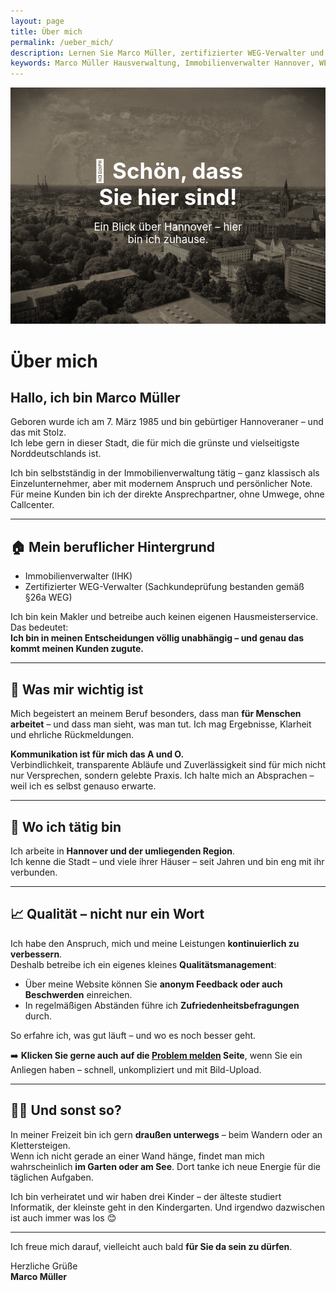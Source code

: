 ```yaml
---
layout: page
title: Über mich
permalink: /ueber_mich/
description: Lernen Sie Marco Müller, zertifizierter WEG-Verwalter und Immobilienverwalter (IHK) aus Hannover, persönlich kennen. Mit Herz, Verstand und Erfahrung steht er für transparente und zuverlässige Hausverwaltung in Hannover und Umgebung.
keywords: Marco Müller Hausverwaltung, Immobilienverwalter Hannover, WEG-Verwalter Hannover, zertifizierter Hausverwalter, Immobilienverwaltung mit Qualität, persönliche Hausverwaltung Hannover, Hausverwalter ohne Makler, Hausverwalter Hannover privat, unabhängiger Immobilienverwalter, Hausverwaltung mit Feedbacksystem
---
```


<div style="position: relative; text-align: center; color: white; margin-bottom: 30px;">

  <img src="/assets/img/linden_sepia.jpg" alt="Blick über Hannover in Richtung Linden – Sepia-Stil" style="width: 100%; max-height: 400px; object-fit: cover; filter: brightness(60%);">

  <div style="position: absolute; top: 50%; left: 50%; transform: translate(-50%, -50%);">
    <h1 style="font-size: 2.5em; margin: 0;">👋 Schön, dass Sie hier sind!</h1>
    <p style="font-size: 1.2em;">Ein Blick über Hannover – hier bin ich zuhause.</p>
  </div>

</div>

# Über mich

## Hallo, ich bin Marco Müller

Geboren wurde ich am 7. März 1985 und bin gebürtiger Hannoveraner – und das mit Stolz.  
Ich lebe gern in dieser Stadt, die für mich die grünste und vielseitigste Norddeutschlands ist.

Ich bin selbstständig in der Immobilienverwaltung tätig – ganz klassisch als Einzelunternehmer, aber mit modernem Anspruch und persönlicher Note. Für meine Kunden bin ich der direkte Ansprechpartner, ohne Umwege, ohne Callcenter.

---

## 🏠 Mein beruflicher Hintergrund

- Immobilienverwalter (IHK)
- Zertifizierter WEG-Verwalter (Sachkundeprüfung bestanden gemäß §26a WEG)

Ich bin kein Makler und betreibe auch keinen eigenen Hausmeisterservice. Das bedeutet:  
**Ich bin in meinen Entscheidungen völlig unabhängig – und genau das kommt meinen Kunden zugute.**

---

## 💬 Was mir wichtig ist

Mich begeistert an meinem Beruf besonders, dass man **für Menschen arbeitet** – und dass man sieht, was man tut. Ich mag Ergebnisse, Klarheit und ehrliche Rückmeldungen.

**Kommunikation ist für mich das A und O.**  
Verbindlichkeit, transparente Abläufe und Zuverlässigkeit sind für mich nicht nur Versprechen, sondern gelebte Praxis. Ich halte mich an Absprachen – weil ich es selbst genauso erwarte.

---

## 📍 Wo ich tätig bin

Ich arbeite in **Hannover und der umliegenden Region**.  
Ich kenne die Stadt – und viele ihrer Häuser – seit Jahren und bin eng mit ihr verbunden.

---

## 📈 Qualität – nicht nur ein Wort

Ich habe den Anspruch, mich und meine Leistungen **kontinuierlich zu verbessern**.  
Deshalb betreibe ich ein eigenes kleines **Qualitätsmanagement**:

- Über meine Website können Sie **anonym Feedback oder auch Beschwerden** einreichen.
- In regelmäßigen Abständen führe ich **Zufriedenheitsbefragungen** durch.

So erfahre ich, was gut läuft – und wo es noch besser geht.

➡️ **Klicken Sie gerne auch auf die [Problem melden](problem-melden.html) Seite**, wenn Sie ein Anliegen haben – schnell, unkompliziert und mit Bild-Upload.

---

## 🧗‍♂️ Und sonst so?

In meiner Freizeit bin ich gern **draußen unterwegs** – beim Wandern oder an Klettersteigen.  
Wenn ich nicht gerade an einer Wand hänge, findet man mich wahrscheinlich **im Garten oder am See**. Dort tanke ich neue Energie für die täglichen Aufgaben.

Ich bin verheiratet und wir haben drei Kinder – der älteste studiert Informatik, der kleinste geht in den Kindergarten.
Und irgendwo dazwischen ist auch immer was los 😊

---

Ich freue mich darauf, vielleicht auch bald **für Sie da sein zu dürfen**.

Herzliche Grüße  
**Marco Müller**

